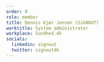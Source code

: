 ```yaml
---
order: 8
role: member
title: Dennis Kjær Jensen (SiGNOUT)
worktitle: System administrator
workplace: Sundhed.dk
socials:
  linkedin: signout
  twitter: signoutdk
---
```

